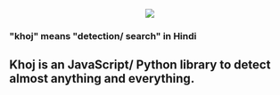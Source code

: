 <p align="center">
  <img src="https://user-images.githubusercontent.com/14239185/62234762-55a8ba00-b399-11e9-9a68-645855f6d86b.png">
</p>

### "khoj" means "detection/ search" in Hindi

## Khoj is an JavaScript/ Python library to detect almost anything and everything. 
